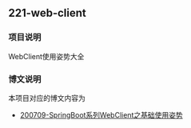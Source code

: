 ## 221-web-client

### 项目说明

WebClient使用姿势大全


### 博文说明

本项目对应的博文内容为

- [200709-SpringBoot系列WebClient之基础使用姿势](http://spring.hhui.top/spring-blog/2020/07/09/200709-SpringBoot%E7%B3%BB%E5%88%97WebClient%E4%B9%8B%E5%9F%BA%E7%A1%80%E4%BD%BF%E7%94%A8%E5%A7%BF%E5%8A%BF/)